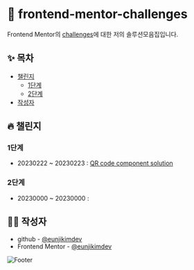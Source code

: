 # 🎯 frontend-mentor-challenges

Frontend Mentor의 [challenges](https://www.frontendmentor.io/challenges)에 대한 저의 솔루션모음집입니다.  


## ✨ 목차

- [챌린지](#챌린지)
  - [1단계](#1단계)
  - [2단계](#2단계)
- [작성자](#작성자)


## :fire: 챌린지

  ### 1단계

- 20230222 ~ 20230223 : [QR code component solution](https://github.com/eunjikimdev/frontend-mentor-challenges/tree/main/qr-code-component) 

### 2단계

- 20230000 ~ 20230000 : 

## 👩‍💻 작성자

- github - [@eunjikimdev](https://github.com/eunjikimdev)
- Frontend Mentor - [@eunjikimdev](https://www.frontendmentor.io/profile/eunjikimdev)

![Footer](https://capsule-render.vercel.app/api?type=waving&color=auto&height=200&section=footer)
